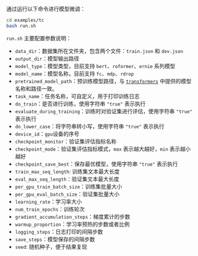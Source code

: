 通过运行以下命令进行模型微调：

```bash
cd examples/tc
bash run.sh
```

`run.sh` 主要配置参数说明：

- `data_dir`：数据集所在文件夹，包含两个文件：`train.json` 和 `dev.json`
- `output_dir`：模型输出路径
- `model_type`：模型类型，目前支持 `bert`、`roformer`、`ernie` 系列模型
- `model_name`：模型名称，目前支持 `fc`、`mdp`、`rdrop`
- `pretrained_model_path`：预训练模型路径，与 [`transformers`](https://github.com/huggingface/transformers) 中提供的模型名称和路径一致。
- `task_name`：任务名称，可自定义，用于打印训练日志
- `do_train`：是否进行训练，使用字符串 `"true"` 表示执行
- `evaluate_during_training`：训练时对验证集进行评估，使用字符串 `"true"` 表示执行
- `do_lower_case`：将字符串转小写，使用字符串 `"true"` 表示执行
- `device_id`：`gpu`设备的序号
- `checkpoint_monitor`：验证集评估指标名称
- `checkpoint_mode`：验证集评估指标模式，`max` 表示越大越好，`min` 表示越小越好
- `checkpoint_save_best`：保存最优模型，使用字符串 `"true"` 表示执行
- `train_max_seq_length`: 训练集文本最大长度
- `eval_max_seq_length`：验证集文本最大长度
- `per_gpu_train_batch_size`：训练集批量大小
- `per_gpu_eval_batch_size`：验证集批量大小
- `learning_rate`：学习率大小
- `num_train_epochs`：训练轮次
- `gradient_accumulation_steps`：梯度累计的步数
- `warmup_proportion`：学习率预热的步数或者比例
- `logging_steps`：日志打印的间隔步数
- `save_steps`：模型保存的间隔步数
- `seed`: 随机种子，便于结果复现
